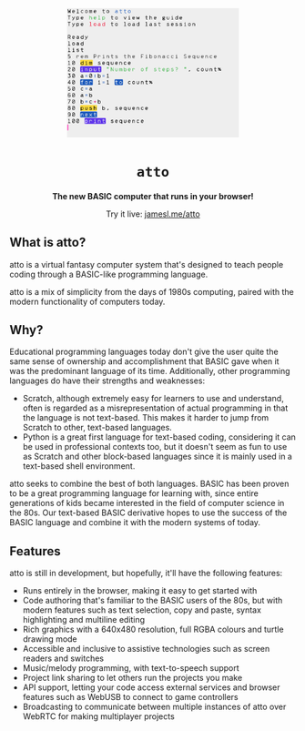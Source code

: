 <p align="center">
<img src="media/promo.png" alt="Screenshot of atto showing code to print the Fibonacci Sequence" width="60%">
</p>

<h1 align="center"><code>atto</code></h1>
<p align="center"><strong>The new BASIC computer that runs in your browser!</strong></p>
<p align="center">Try it live: <a href="https://jamesl.me/atto" target="_blank">jamesl.me/atto</a></p>

## What is atto?
atto is a virtual fantasy computer system that's designed to teach people coding through a BASIC-like programming language.

atto is a mix of simplicity from the days of 1980s computing, paired with the modern functionality of computers today.

## Why?
Educational programming languages today don't give the user quite the same sense of ownership and accomplishment that BASIC gave when it was the predominant language of its time. Additionally, other programming languages do have their strengths and weaknesses:

* Scratch, although extremely easy for learners to use and understand, often is regarded as a misrepresentation of actual programming in that the language is not text-based. This makes it harder to jump from Scratch to other, text-based languages.
* Python is a great first language for text-based coding, considering it can be used in professional contexts too, but it doesn't seem as fun to use as Scratch and other block-based languages since it is mainly used in a text-based shell environment.

atto seeks to combine the best of both languages. BASIC has been proven to be a great programming language for learning with, since entire generations of kids became interested in the field of computer science in the 80s. Our text-based BASIC derivative hopes to use the success of the BASIC language and combine it with the modern systems of today.

## Features
atto is still in development, but hopefully, it'll have the following features:

* Runs entirely in the browser, making it easy to get started with
* Code authoring that's familiar to the BASIC users of the 80s, but with modern features such as text selection, copy and paste, syntax highlighting and multiline editing
* Rich graphics with a 640x480 resolution, full RGBA colours and turtle drawing mode
* Accessible and inclusive to assistive technologies such as screen readers and switches
* Music/melody programming, with text-to-speech support
* Project link sharing to let others run the projects you make
* API support, letting your code access external services and browser features such as WebUSB to connect to game controllers
* Broadcasting to communicate between multiple instances of atto over WebRTC for making multiplayer projects
